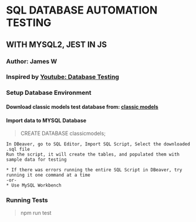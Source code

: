 # SQL DATABASE AUTOMATION TESTING
## WITH MYSQL2, JEST IN JS
### Author: James W

### Inspired by [Youtube: Database Testing](https://youtu.be/Q3SnLBVWOGI?si=XKMNL_8QwzJkUPL7)

### Setup Database Environment
#### Download classic models test database from: [classic models](https://www.mysqltutorial.org/getting-started-with-mysql/mysql-sample-database/)

#### Import data to MYSQL Database
> CREATE DATABASE classicmodels;
```
In DBeaver, go to SQL Editor, Import SQL Script, Select the downloaded .sql file
Run the script, it will create the tables, and populated them with sample data for testing

* If there was errors running the entire SQL Script in DBeaver, try running it one command at a time
-or-
* Use MySQL Workbench
```

### Running Tests
> npm run test

